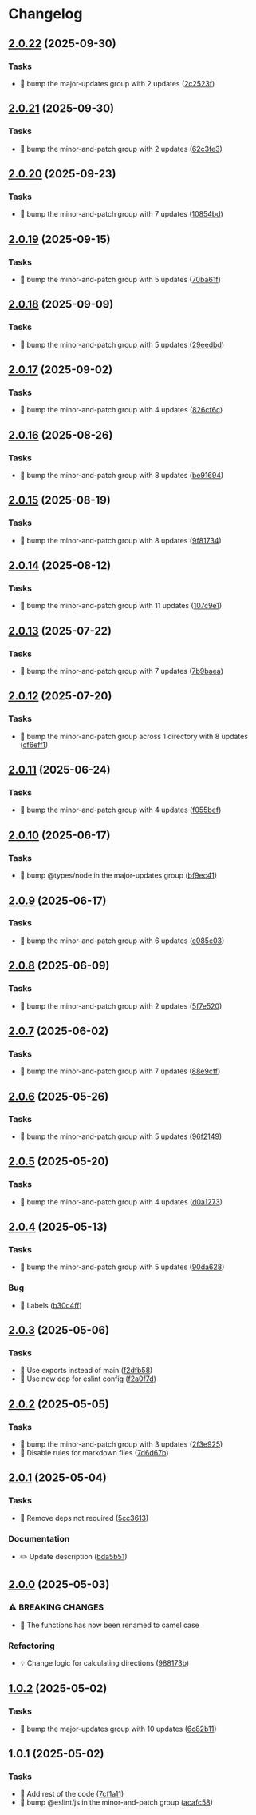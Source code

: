 # Changelog

## [2.0.22](https://github.com/phun-ky/cardinal/compare/2.0.21...2.0.22) (2025-09-30)

### Tasks

* 🤖 bump the major-updates group with 2 updates ([2c2523f](https://github.com/phun-ky/cardinal/commit/2c2523fac0b8addb6d3a058f0e8545fe845c392c))

## [2.0.21](https://github.com/phun-ky/cardinal/compare/2.0.20...2.0.21) (2025-09-30)

### Tasks

* 🤖 bump the minor-and-patch group with 2 updates ([62c3fe3](https://github.com/phun-ky/cardinal/commit/62c3fe3eb8676f6ac6710c1e8236f48f3a181243))

## [2.0.20](https://github.com/phun-ky/cardinal/compare/2.0.19...2.0.20) (2025-09-23)

### Tasks

* 🤖 bump the minor-and-patch group with 7 updates ([10854bd](https://github.com/phun-ky/cardinal/commit/10854bd79e804af2359550812a89bbdb923f31c1))

## [2.0.19](https://github.com/phun-ky/cardinal/compare/2.0.18...2.0.19) (2025-09-15)

### Tasks

* 🤖 bump the minor-and-patch group with 5 updates ([70ba61f](https://github.com/phun-ky/cardinal/commit/70ba61f5fe0582705583f000c38a14e20f5a9f5c))

## [2.0.18](https://github.com/phun-ky/cardinal/compare/2.0.17...2.0.18) (2025-09-09)

### Tasks

* 🤖 bump the minor-and-patch group with 5 updates ([29eedbd](https://github.com/phun-ky/cardinal/commit/29eedbdd257d87afdf5a98514e189e3b3936dc4f))

## [2.0.17](https://github.com/phun-ky/cardinal/compare/2.0.16...2.0.17) (2025-09-02)

### Tasks

* 🤖 bump the minor-and-patch group with 4 updates ([826cf6c](https://github.com/phun-ky/cardinal/commit/826cf6c19afed4fe373e3331e638ec81bca4d194))

## [2.0.16](https://github.com/phun-ky/cardinal/compare/2.0.15...2.0.16) (2025-08-26)

### Tasks

* 🤖 bump the minor-and-patch group with 8 updates ([be91694](https://github.com/phun-ky/cardinal/commit/be91694f54b15457976b2fb34c265c1a69592fc7))

## [2.0.15](https://github.com/phun-ky/cardinal/compare/2.0.14...2.0.15) (2025-08-19)

### Tasks

* 🤖 bump the minor-and-patch group with 8 updates ([9f81734](https://github.com/phun-ky/cardinal/commit/9f81734d9948fac3a2afeb99e2fe721cff36284a))

## [2.0.14](https://github.com/phun-ky/cardinal/compare/2.0.13...2.0.14) (2025-08-12)

### Tasks

* 🤖 bump the minor-and-patch group with 11 updates ([107c9e1](https://github.com/phun-ky/cardinal/commit/107c9e1aaa03cfc6d2da49f424215ea978c5f2a7))

## [2.0.13](https://github.com/phun-ky/cardinal/compare/2.0.12...2.0.13) (2025-07-22)

### Tasks

* 🤖 bump the minor-and-patch group with 7 updates ([7b9baea](https://github.com/phun-ky/cardinal/commit/7b9baeae6631dace83e6cd7a9209efc4a27329c1))

## [2.0.12](https://github.com/phun-ky/cardinal/compare/2.0.11...2.0.12) (2025-07-20)

### Tasks

* 🤖 bump the minor-and-patch group across 1 directory with 8 updates ([cf6eff1](https://github.com/phun-ky/cardinal/commit/cf6eff1f6906ab908e16bdd840329a3aec83c7ee))

## [2.0.11](https://github.com/phun-ky/cardinal/compare/2.0.10...2.0.11) (2025-06-24)

### Tasks

* 🤖 bump the minor-and-patch group with 4 updates ([f055bef](https://github.com/phun-ky/cardinal/commit/f055bef47e143230592500ddd818bc6add530854))

## [2.0.10](https://github.com/phun-ky/cardinal/compare/2.0.9...2.0.10) (2025-06-17)

### Tasks

* 🤖 bump @types/node in the major-updates group ([bf9ec41](https://github.com/phun-ky/cardinal/commit/bf9ec419e6f8b644c384eb2d9bb2dbfa880be04e))

## [2.0.9](https://github.com/phun-ky/cardinal/compare/2.0.8...2.0.9) (2025-06-17)

### Tasks

* 🤖 bump the minor-and-patch group with 6 updates ([c085c03](https://github.com/phun-ky/cardinal/commit/c085c033a069b760af83ad73280a23cdeed1a823))

## [2.0.8](https://github.com/phun-ky/cardinal/compare/2.0.7...2.0.8) (2025-06-09)

### Tasks

* 🤖 bump the minor-and-patch group with 2 updates ([5f7e520](https://github.com/phun-ky/cardinal/commit/5f7e5203a5885001a5e2101b93cc4f96d17e16a9))

## [2.0.7](https://github.com/phun-ky/cardinal/compare/2.0.6...2.0.7) (2025-06-02)

### Tasks

* 🤖 bump the minor-and-patch group with 7 updates ([88e9cff](https://github.com/phun-ky/cardinal/commit/88e9cff13f8599f6e6ab48c8bbb380597717aef3))

## [2.0.6](https://github.com/phun-ky/cardinal/compare/2.0.5...2.0.6) (2025-05-26)

### Tasks

* 🤖 bump the minor-and-patch group with 5 updates ([96f2149](https://github.com/phun-ky/cardinal/commit/96f2149ea67df42e96cc0abf0a75a2c8c9c357a2))

## [2.0.5](https://github.com/phun-ky/cardinal/compare/2.0.4...2.0.5) (2025-05-20)

### Tasks

* 🤖 bump the minor-and-patch group with 4 updates ([d0a1273](https://github.com/phun-ky/cardinal/commit/d0a1273674807051dc7422158f5fb9feea1d7037))

## [2.0.4](https://github.com/phun-ky/cardinal/compare/2.0.3...2.0.4) (2025-05-13)

### Tasks

* 🤖 bump the minor-and-patch group with 5 updates ([90da628](https://github.com/phun-ky/cardinal/commit/90da628b6069d46a902a46fd082c81eb4b15843d))

### Bug

* 🐛 Labels ([b30c4ff](https://github.com/phun-ky/cardinal/commit/b30c4ffef5feeb27a1150185716972ee12818a04))

## [2.0.3](https://github.com/phun-ky/cardinal/compare/2.0.2...2.0.3) (2025-05-06)

### Tasks

* 🤖 Use exports instead of main ([f2dfb58](https://github.com/phun-ky/cardinal/commit/f2dfb58230db329dcc22ea0cf173a0616573c9b3))
* 🤖 Use new dep for eslint config ([f2a0f7d](https://github.com/phun-ky/cardinal/commit/f2a0f7d50eada0420fe6c706abcef8a88dd29cb9))

## [2.0.2](https://github.com/phun-ky/cardinal/compare/2.0.1...2.0.2) (2025-05-05)

### Tasks

* 🤖 bump the minor-and-patch group with 3 updates ([2f3e925](https://github.com/phun-ky/cardinal/commit/2f3e92545ded2ee862ba002515b3dd569e4742e6))
* 🤖 Disable rules for markdown files ([7d6d67b](https://github.com/phun-ky/cardinal/commit/7d6d67b82a9d61e635509876d5c40ff0bcc8d022))

## [2.0.1](https://github.com/phun-ky/cardinal/compare/2.0.0...2.0.1) (2025-05-04)

### Tasks

* 🤖 Remove deps not required ([5cc3613](https://github.com/phun-ky/cardinal/commit/5cc36131a4efa55c9f910e7ad20bdb2f27c15f29))

### Documentation

* ✏️ Update description ([bda5b51](https://github.com/phun-ky/cardinal/commit/bda5b51b513d8f925b646e0bd26f8f81a955f976))

## [2.0.0](https://github.com/phun-ky/cardinal/compare/1.0.2...2.0.0) (2025-05-03)

### ⚠ BREAKING CHANGES

* 🧨 The functions has now been renamed to camel case

### Refactoring

* 💡 Change logic for calculating directions ([988173b](https://github.com/phun-ky/cardinal/commit/988173bd38858186c9679d1a3263dd5298fff654))

## [1.0.2](https://github.com/phun-ky/cardinal/compare/1.0.1...1.0.2) (2025-05-02)

### Tasks

* 🤖 bump the major-updates group with 10 updates ([6c82b11](https://github.com/phun-ky/cardinal/commit/6c82b11ea6bbc88375f789d80c3b1a01b75467f6))

## 1.0.1 (2025-05-02)


### Tasks

* 🤖 Add rest of the code ([7cf1a11](https://github.com/phun-ky/cardinal/commit/7cf1a111ea8be647c8f895988bd8cb98b88975f7))
* 🤖 bump @eslint/js in the minor-and-patch group ([acafc58](https://github.com/phun-ky/cardinal/commit/acafc58e26154d154ade81938b8b4b4dccc8c8a7))
